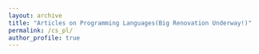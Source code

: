 ```yaml
---
layout: archive
title: "Articles on Programming Languages(Big Renovation Underway!)"
permalink: /cs_pl/
author_profile: true
---
```

